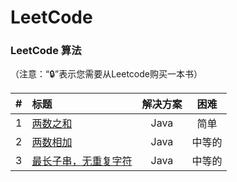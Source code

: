 # LeetCode
### LeetCode 算法
<p>（注意：“🔒”表示您需要从Leetcode购买一本书）</p>

| # | 标题 | 解决方案 | 困难 |
| :- | :- | :-: | :-: |
| 1 | [两数之和](https://leetcode-cn.com/problems/two-sum/) | Java | 简单 |
| 2 | [两数相加](https://leetcode-cn.com/problems/add-two-numbers/) | Java | 中等的 |
| 3 | [最长子串，无重复字符]( https://leetcode-cn.com/problems/add-two-numbers/ ) | Java | 中等的 |


